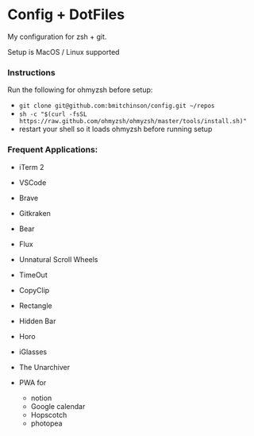 # Config + DotFiles

My configuration for zsh + git.

Setup is MacOS / Linux supported

### Instructions

Run the following for ohmyzsh before setup:

- `git clone git@github.com:bmitchinson/config.git ~/repos`
- `sh -c "$(curl -fsSL https://raw.github.com/ohmyzsh/ohmyzsh/master/tools/install.sh)"`
- restart your shell so it loads ohmyzsh before running setup

### Frequent Applications:

- iTerm 2
- VSCode
- Brave
- Gitkraken
- Bear
- Flux
- Unnatural Scroll Wheels
- TimeOut
- CopyClip
- Rectangle
- Hidden Bar
- Horo
- iGlasses
- The Unarchiver

- PWA for
  - notion
  - Google calendar
  - Hopscotch
  - photopea
